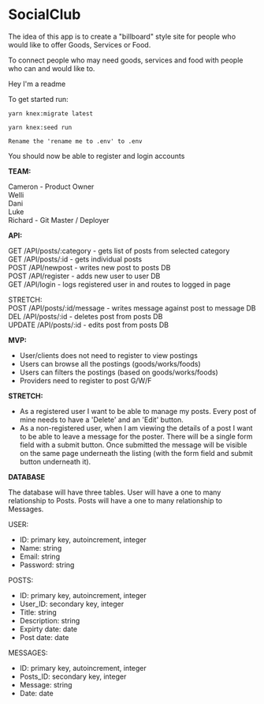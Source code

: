 # SocialClub
The idea of this app is to create a "billboard" style site for people who would like to offer Goods, Services or Food. 

To connect people who may need goods, services and food with people who can and would like to.

Hey I'm a readme

To get started run:
```
yarn knex:migrate latest
```
```
yarn knex:seed run
```
```
Rename the 'rename me to .env' to .env
```

You should now be able to register and login accounts

<strong>TEAM:</strong>

Cameron - Product Owner<br/>
Welli<br/>
Dani<br/>
Luke<br/>
Richard - Git Master / Deployer

<strong>API:</strong>

GET /API/posts/:category - gets list of posts from selected category<br/>
GET /API/posts/:id - gets individual posts<br/>
POST /API/newpost - writes new post to posts DB<br/>
POST /API/register - adds new user to user DB<br/>
GET /API/login - logs registered user in and routes to logged in page

STRETCH:<br/>
POST /API/posts/:id/message - writes message against post to message DB<br/>
DEL /API/posts/:id - deletes post from posts DB<br/>
UPDATE /API/posts/:id - edits post from posts DB 

<strong>MVP:</strong>

- User/clients does not need to register to view postings
- Users can browse all the postings (goods/works/foods)
- Users can filters the postings (based on goods/works/foods)
- Providers need to register to post G/W/F

<strong>STRETCH:</strong>

- As a registered user I want to be able to manage my posts. Every post of mine needs to have a 'Delete' and an 'Edit' button.
- As a non-registered user, when I am viewing the details of a post I want to be able to leave a message for the poster. There will be a single form field with a submit button. Once submitted the message will be visible on the same page underneath the listing (with the form field and submit button underneath it).

<strong>DATABASE</strong>

The database will have three tables.
User will have a one to many relationship to Posts.
Posts will have a one to many relationship to Messages.

USER:
- ID: primary key, autoincrement, integer
- Name: string
- Email: string
- Password: string

POSTS:
- ID: primary key, autoincrement, integer
- User_ID: secondary key, integer
- Title: string
- Description: string
- Expirty date: date
- Post date: date

MESSAGES:
- ID: primary key, autoincrement, integer
- Posts_ID: secondary key, integer
- Message: string
- Date: date
